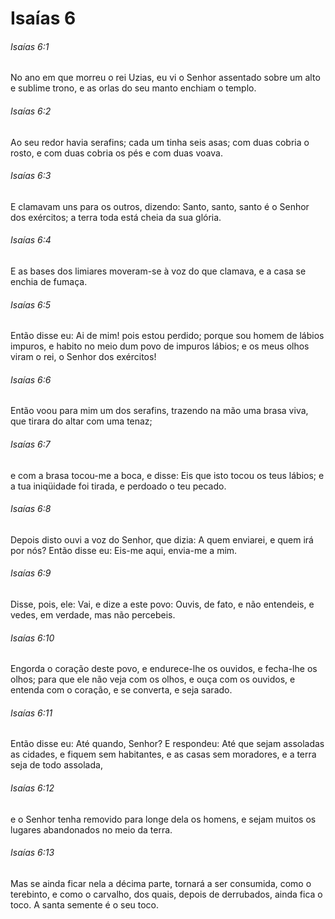 # Isaías 6

###### Isaías 6:1

No ano em que morreu o rei Uzias, eu vi o Senhor assentado sobre um alto e sublime trono, e as orlas do seu manto enchiam o templo.

###### Isaías 6:2

Ao seu redor havia serafins; cada um tinha seis asas; com duas cobria o rosto, e com duas cobria os pés e com duas voava.

###### Isaías 6:3

E clamavam uns para os outros, dizendo: Santo, santo, santo é o Senhor dos exércitos; a terra toda está cheia da sua glória.

###### Isaías 6:4

E as bases dos limiares moveram-se à voz do que clamava, e a casa se enchia de fumaça.

###### Isaías 6:5

Então disse eu: Ai de mim! pois estou perdido; porque sou homem de lábios impuros, e habito no meio dum povo de impuros lábios; e os meus olhos viram o rei, o Senhor dos exércitos!

###### Isaías 6:6

Então voou para mim um dos serafins, trazendo na mão uma brasa viva, que tirara do altar com uma tenaz;

###### Isaías 6:7

e com a brasa tocou-me a boca, e disse: Eis que isto tocou os teus lábios; e a tua iniqüidade foi tirada, e perdoado o teu pecado.

###### Isaías 6:8

Depois disto ouvi a voz do Senhor, que dizia: A quem enviarei, e quem irá por nós? Então disse eu: Eis-me aqui, envia-me a mim.

###### Isaías 6:9

Disse, pois, ele: Vai, e dize a este povo: Ouvis, de fato, e não entendeis, e vedes, em verdade, mas não percebeis.

###### Isaías 6:10

Engorda o coração deste povo, e endurece-lhe os ouvidos, e fecha-lhe os olhos; para que ele não veja com os olhos, e ouça com os ouvidos, e entenda com o coração, e se converta, e seja sarado.

###### Isaías 6:11

Então disse eu: Até quando, Senhor? E respondeu: Até que sejam assoladas as cidades, e fiquem sem habitantes, e as casas sem moradores, e a terra seja de todo assolada,

###### Isaías 6:12

e o Senhor tenha removido para longe dela os homens, e sejam muitos os lugares abandonados no meio da terra.

###### Isaías 6:13

Mas se ainda ficar nela a décima parte, tornará a ser consumida, como o terebinto, e como o carvalho, dos quais, depois de derrubados, ainda fica o toco. A santa semente é o seu toco.

